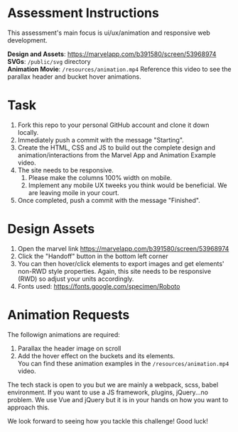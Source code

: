 # Assessment Instructions
 This assessment's main focus is ui/ux/animation and responsive web development.
 
 **Design and Assets**: https://marvelapp.com/b391580/screen/53968974   
 **SVGs**: ```/public/svg``` directory  
 **Animation Movie**: ```/resources/animation.mp4``` Reference this video to see the parallax header and bucket hover animations.     
 
# Task
 1. Fork this repo to your personal GitHub account and clone it down locally.  
 2. Immediately push a commit with the message "Starting".
 3. Create the HTML, CSS and JS to build out the complete design and animation/interactions from the Marvel App and Animation Example video.  
 4. The site needs to be responsive.  
    1. Please make the columns 100% width on mobile.  
    2. Implement any mobile UX tweeks you think would be beneficial. We are leaving moile in your court.  
 5. Once completed, push a commit with the message "Finished".  
 
# Design Assets
1. Open the marvel link https://marvelapp.com/b391580/screen/53968974  
2. Click the "Handoff" button in the bottom left corner
3. You can then hover/click elements to export images and get elements' non-RWD style properties. Again, this site needs to be responsive (RWD) so adjust your units accordingly.
4. Fonts used: https://fonts.google.com/specimen/Roboto 
 
# Animation Requests
The followign animations are required:  
1. Parallax the header image on scroll
2. Add the hover effect on the buckets and its elements.   
You can find these animation examples in the ```/resources/animation.mp4``` video.  

The tech stack is open to you but we are mainly a webpack, scss, babel environment. If you want to use a JS framework, plugins, jQuery...no problem. We use Vue and jQuery but it is in your hands on how you want to approach this. 

We look forward to seeing how you tackle this challenge! Good luck!
